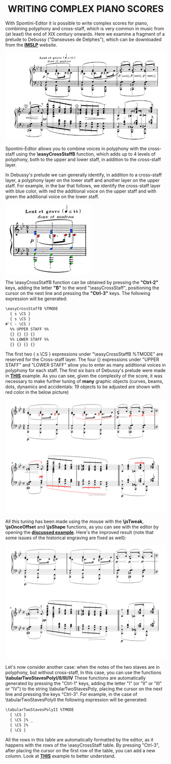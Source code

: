 <h1 align="center">WRITING COMPLEX PIANO SCORES</h3>

With Spontini-Editor it is possible to write complex scores for piano, combining polyphony and cross-staff, which is very common in music from (at least) the end of XIX century onwards.
Here we examine a fragment of a prelude to Debussy ("Danseuses de Delphes"), which can be downloaded from the **[IMSLP](https://imslp.org/wiki/Pr%C3%A9ludes%2C_Livre_1_(Debussy%2C_Claude))** website.

<p align="center">
  <img src="debussy-frag-1.jpeg" />
</p>

Spontini-Editor allows you to combine voices in polyphony with the cross-staff using the **\easyCrossStaffB** function, which adds up to 4 levels of polyphony, both to the upper and lower staff, in addition to the cross-staff layer.

In Debussy's prelude we can generally identify, in addition to a cross-staff layer, a polyphony layer on the lower staff and another layer on the upper staff.
For example, in the bar that follows, we identify the cross-staff layer with blue color, with red the additional voice on the upper staff and with green the additional voice on the lower staff.

![img](debussy-frag-2.jpeg)

The \easyCrossStaffB function can be obtained by pressing the **"Ctrl-2"** keys, adding the letter **"B"** to the word "\easyCrossStaff", positioning the cursor on the next line and pressing the **"Ctrl-3"** keys. The following expression will be generated:

```
\easyCrossStaffB %TMODE
  { s \CS }
  { s \CS }
#'( - \CS )
  %% UPPER STAFF %%
  {} {} {} {}
  %% LOWER STAFF %%
  {} {} {} {}
```

The first two { s \CS } expressions under "\easyCrossStaffB %TMODE" are reserved for the Cross-staff layer.
The four {} expressions under "UPPER STAFF" and "LOWER STAFF" allow you to enter as many additional voices in polyphony for each staff.
The first six bars of Debussy's prelude were made in **[THIS](easy-cross-staff-example-4.ly)** example. As you can see, given the complexity of the score, it was necessary to make further tuning of **many** graphic objects (curves, beams, dots, dynamics and accidentals: 19 objects to be adjusted are shown with red color in the below picture)

<p align="center">
  <img src="debussy-frag-1-lily-00.svg" />
</p>

All this tuning has been made using the mouse with the **\jsTweak**, **\jsOnceOffset** and **\jsShape** functions, as you can see with the editor by opening the **[discussed example](easy-cross-staff-example-4.ly)**.
Here's the improved result (note that some issues of the historical engraving are fixed as well):

<p align="center">
  <img src="debussy-frag-1-lily-01.svg" />
</p>

Let's now consider another case: when the notes of the two staves are in polyphony, but without cross-staff, 
In this case, you can use the functions **\tabularTwoStavesPolyI/II/III/IV**
These functions are automatically generated by pressing the "Ctrl-1" keys, adding the letter "I" (or "II" or "III" or "IV") to the string \tabularTwoStavesPoly, placing the cursor on the next line and pressing the keys "Ctrl-3". For example, in the case of \tabularTwoStavesPolyII the following expression will be generated:
    
```
\tabularTwoStavesPolyII %TMODE
  { \CS }
  { \CS }% _
  { \CS }%
  { \CS }
```

All the rows in this table are automatically formatted by the editor, as it happens with the rows of the \easyCrossStaff table. By pressing "Ctrl-3", after placing the cursor on the first row of the table, you can add a new column. Look at **[THIS](tabular-poly-example.ly)** example to better understand.
